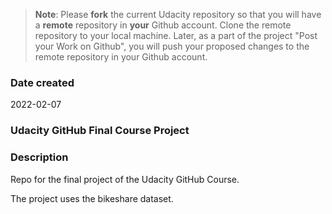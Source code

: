 >**Note**: Please **fork** the current Udacity repository so that you will have a **remote** repository in **your** Github account. Clone the remote repository to your local machine. Later, as a part of the project "Post your Work on Github", you will push your proposed changes to the remote repository in your Github account.

### Date created
2022-02-07

### Udacity GitHub Final Course Project

### Description
Repo for the final project of the Udacity GitHub Course.

The project uses the bikeshare dataset.
